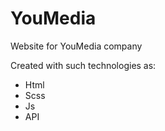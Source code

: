 # YouMedia
Website for YouMedia company

Created with such technologies as:

- Html
- Scss
- Js
- API
